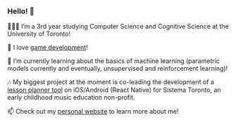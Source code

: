 ### Hello! 👋 

👩🏻‍💻 I’m a 3rd year studying Computer Science and Cognitive Science at the University of Toronto!

👀 I love [game development](https://mimimosa.itch.io/)!

🌱 I’m currently learning about the basics of machine learning (parametric models currently and eventually, unsupervised and reinforcement learning)!

🎶 My biggest project at the moment is co-leading the development of a [lesson planner tool](https://github.com/uoftblueprint/sistema) on iOS/Android (React Native) for Sistema Toronto, an early childhood music education non-profit.

📫 Check out my [personal website](https://ramyzhang.com/) to learn more about me!

<!---
ramyzhang/ramyzhang is a ✨ special ✨ repository because its `README.md` (this file) appears on your GitHub profile.
You can click the Preview link to take a look at your changes.
--->
